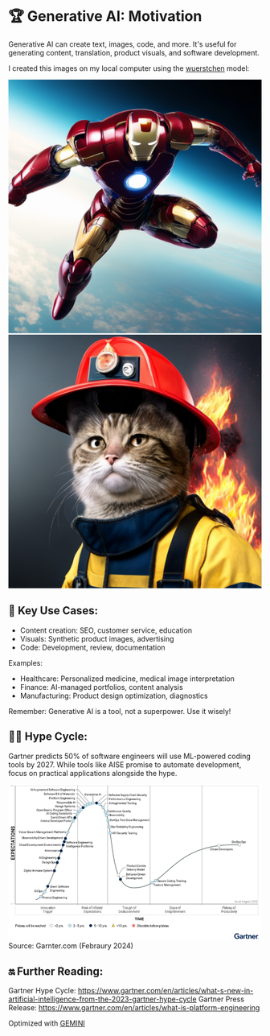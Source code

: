 # 🏆 Generative AI: Motivation

Generative AI can create text, images, code, and more. It's useful for generating content, translation, product visuals, and software development.

I created this images on my local computer using the [wuerstchen](https://github.com/dome272/Wuerstchen) model:

![Ironman, AI Generated](./images/motivation/ironman.png)
![Cat, AI Generated](./images/motivation/cat.png)

## 🔑 Key Use Cases:

- Content creation: SEO, customer service, education
- Visuals: Synthetic product images, advertising
- Code: Development, review, documentation

Examples:

- Healthcare: Personalized medicine, medical image interpretation
- Finance: AI-managed portfolios, content analysis
- Manufacturing: Product design optimization, diagnostics

Remember: Generative AI is a tool, not a superpower. Use it wisely!

## 😵‍💫 Hype Cycle:

Gartner predicts 50% of software engineers will use ML-powered coding tools by 2027. While tools like AISE promise to automate development, focus on practical applications alongside the hype.

![Hype Cycle for AI 2023](./images/motivation/swe-hc-image.png)
Source: Garnter.com (Febraury 2024)

## 🔛 Further Reading:

Gartner Hype Cycle: https://www.gartner.com/en/articles/what-s-new-in-artificial-intelligence-from-the-2023-gartner-hype-cycle
Gartner Press Release: https://www.gartner.com/en/articles/what-is-platform-engineering

Optimized with [GEMINI](https://gemini.google.com/app)
